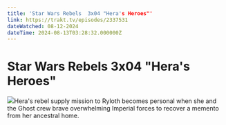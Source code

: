 ```yaml
---
title: 'Star Wars Rebels  3x04 "Hera's Heroes"' 
link: https://trakt.tv/episodes/2337531
dateWatched: 08-12-2024
dateTime: 2024-08-13T03:28:32.000000Z
---
```

# Star Wars Rebels  3x04 "Hera's Heroes"

![](https://walter-r2.trakt.tv/images/episodes/002/337/531/screenshots/thumb/8210e4a340.jpg)Hera's rebel supply mission to Ryloth becomes personal when she and the Ghost crew brave overwhelming Imperial forces to recover a memento from her ancestral home.